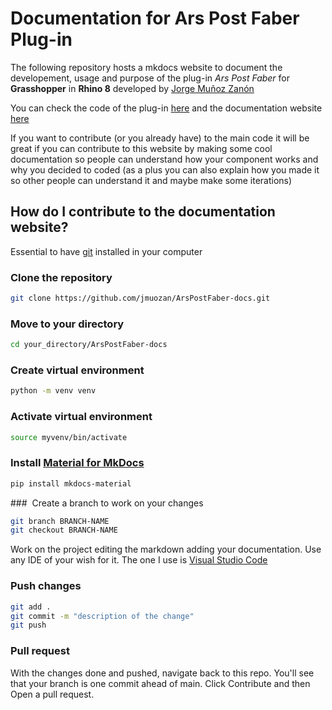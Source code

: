 # Documentation for Ars Post Faber Plug-in

The following repository hosts a mkdocs website to document the developement, usage and purpose of the plug-in *Ars Post Faber* for **Grasshopper** in **Rhino 8** developed by [Jorge Muñoz Zanón](https://www.linkedin.com/in/jorgemunozzanon/)

You can check the code of the plug-in [here](https://github.com/jmuozan/ArsPostFaber) and the documentation website [here](https://jmuozan.github.io/ArsPostFaber-docs/)

If you want to contribute (or you already have) to the main code it will be great if you can contribute to this website by making some cool documentation so people can understand how your component works and why you decided to coded (as a plus you can also explain how you made it so other people can understand it and maybe make some iterations)

## How do I contribute to the documentation website?

Essential to have [git](https://git-scm.com/downloads) installed in your computer

### Clone the repository

```bash
git clone https://github.com/jmuozan/ArsPostFaber-docs.git
```

### Move to your directory

```bash
cd your_directory/ArsPostFaber-docs
```

### Create virtual environment

```bash
python -m venv venv
```

### Activate virtual environment

```bash
source myvenv/bin/activate
```

### Install [Material for MkDocs](https://squidfunk.github.io/mkdocs-material/)

```bash
pip install mkdocs-material
```

###  Create a branch to work on your changes

```bash
git branch BRANCH-NAME
git checkout BRANCH-NAME
```

Work on the project editing the markdown adding your documentation. Use any IDE of your wish for it. The one I use is [Visual Studio Code](https://code.visualstudio.com/)

### Push changes

```bash
git add .
git commit -m "description of the change"
git push
```

### Pull request

With the changes done and pushed, navigate back to this repo. You'll see that your branch is one commit ahead of main. Click Contribute and then Open a pull request.